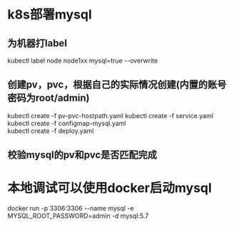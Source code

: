 # k8s部署mysql 

## 为机器打label 
kubectl label node node1xx mysql=true --overwrite

## 创建pv，pvc，根据自己的实际情况创建(内置的账号密码为root/admin)
kubectl create -f pv-pvc-hostpath.yaml 
kubectl create -f service.yaml     
kubectl create -f configmap-mysql.yaml   
kubectl create -f deploy.yaml  

## 校验mysql的pv和pvc是否匹配完成

# 本地调试可以使用docker启动mysql
docker run -p 3306:3306 --name mysql -e MYSQL_ROOT_PASSWORD=admin -d mysql:5.7  

